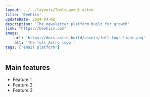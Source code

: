 ```yaml
---
layout: ../../layouts/ToolsLayout.astro
title: 'Beehiiv'
updateDate: 2024-04-02
description: 'The newsletter platform built for growth'
link: "https://beehiiv.com"
image:
    url: 'https://docs.astro.build/assets/full-logo-light.png'
    alt: 'The full Astro logo.'
tags: ["email platform"]
---
```



## Main features

- Feature 1
- Feature 2
- Feature 3
